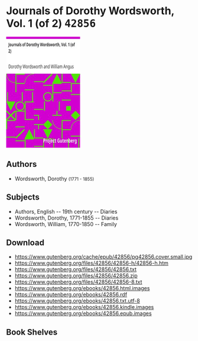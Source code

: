 # Journals of Dorothy Wordsworth, Vol. 1 (of 2) <kbd>42856</kbd>

![](./cover.medium.jpg "")

## Authors


 - Wordsworth, Dorothy <small>(1771 - 1855)</small>

## Subjects


 - Authors, English -- 19th century -- Diaries
 - Wordsworth, Dorothy, 1771-1855 -- Diaries
 - Wordsworth, William, 1770-1850 -- Family

## Download


 - https://www.gutenberg.org/cache/epub/42856/pg42856.cover.small.jpg
 - https://www.gutenberg.org/files/42856/42856-h/42856-h.htm
 - https://www.gutenberg.org/files/42856/42856.txt
 - https://www.gutenberg.org/files/42856/42856.zip
 - https://www.gutenberg.org/files/42856/42856-8.txt
 - https://www.gutenberg.org/ebooks/42856.html.images
 - https://www.gutenberg.org/ebooks/42856.rdf
 - https://www.gutenberg.org/ebooks/42856.txt.utf-8
 - https://www.gutenberg.org/ebooks/42856.kindle.images
 - https://www.gutenberg.org/ebooks/42856.epub.images

## Book Shelves


